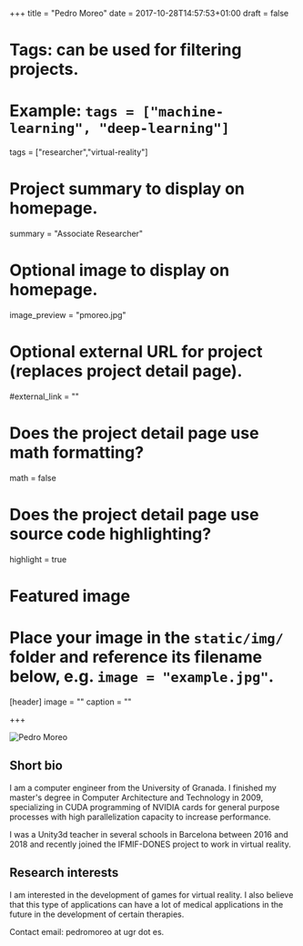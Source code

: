 +++
title = "Pedro Moreo"
date = 2017-10-28T14:57:53+01:00
draft = false

# Tags: can be used for filtering projects.
# Example: `tags = ["machine-learning", "deep-learning"]`
tags = ["researcher","virtual-reality"]

# Project summary to display on homepage.
summary = "Associate Researcher"

# Optional image to display on homepage.
image_preview = "pmoreo.jpg"

# Optional external URL for project (replaces project detail page).
#external_link = ""

# Does the project detail page use math formatting?
math = false

# Does the project detail page use source code highlighting?
highlight = true

# Featured image
# Place your image in the `static/img/` folder and reference its filename below, e.g. `image = "example.jpg"`.
[header]
image = ""
caption = ""

+++

![Pedro Moreo](/img/pmoreo.jpg)

## Short bio

I am a computer engineer from the University of Granada. I finished my master's degree in Computer Architecture and Technology in 2009, specializing in CUDA programming of NVIDIA cards for general purpose processes with high parallelization capacity to increase performance.

I was a Unity3d teacher in several schools in Barcelona between 2016 and 2018 and recently joined the IFMIF-DONES project to work in virtual reality.

## Research interests

I am interested in the development of games for virtual reality. I also believe that this type of applications can have a lot of medical applications in the future in the development of certain therapies.

Contact email: pedromoreo at ugr dot es.
